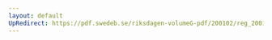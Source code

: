 ```yaml
---
layout: default
UpRedirect: https://pdf.swedeb.se/riksdagen-volumeG-pdf/200102/reg_200102/reg_200102_0322.pdf
---
```

